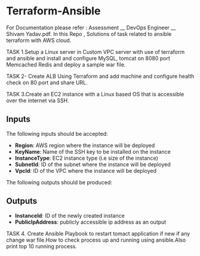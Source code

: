 # Terraform-Ansible
For Documentation please refer : Assessment __ DevOps Engineer __ Shivam Yadav.pdf.
In this Repo , Solutions of task related to ansible terraform with AWS cloud.

TASK 1.Setup a Linux server in Custom VPC server with use of terraform and ansible and install and configure MySQL, tomcat on 8080 port Memcached Redis and deploy a sample war file.

TASK 2- Create ALB Using Terraform and add machine and configure health check on 80 port and share URL.

TASK 3.Create an EC2 instance with a Linux based OS that is accessible over the internet via SSH.
## Inputs
The following inputs should be accepted:
- **Region**: AWS region where the instance will be deployed
- **KeyName**: Name of the SSH key to be installed on the instance
- **InstanceType**: EC2 instance type (i.e size of the instance)
- **SubnetId**: ID of the subnet where the instance will be deployed
- **VpcId**: ID of the VPC where the instance will be deployed

The following outputs should be produced:
## Outputs
- **InstanceId**: ID of the newly created instance
- **PublicIpAddress**: publicly accessible ip address as an output

TASK 4. Create Ansible Playbook to restart tomact application if new if any change war file.How to check process up and running using ansible.Also print top 10 running process.
